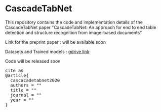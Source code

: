 # CascadeTabNet
This repository contains the code and implementation details of the CascadeTabNet paper "CascadeTabNet: An approach for end to end table detection and structure recognition from image-based documents"

Link for the preprint paper : will be available soon

Datasets and Trained models : <a href="https://drive.google.com/drive/folders/1mNDbbhu-Ubz87oRDjdtLA4BwQwwNOO-G?usp=sharing">gdrive link</a>

Code will be released soon

<pre>
cite as
@article{
  cascacadetabnet2020
  authors = ""
  title = ""
  journal = ""
  year = ""
}
</pre>
